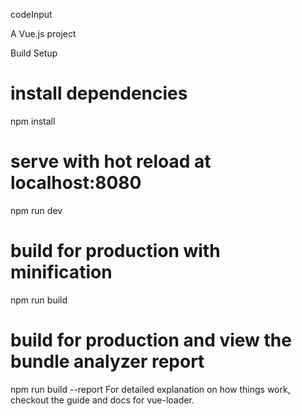 codeInput

A Vue.js project


Build Setup
# install dependencies
npm install

# serve with hot reload at localhost:8080
npm run dev

# build for production with minification
npm run build

# build for production and view the bundle analyzer report
npm run build --report
For detailed explanation on how things work, checkout the guide and docs for vue-loader.


